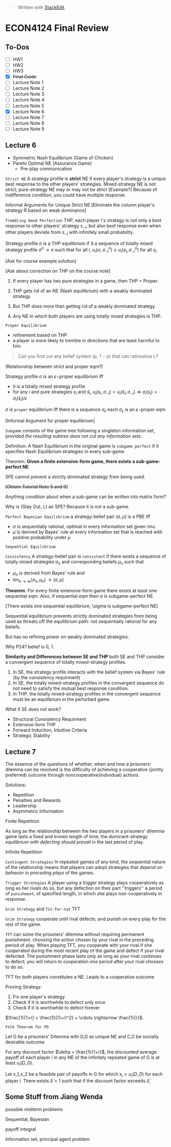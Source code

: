 


> Written with [StackEdit](https://stackedit.io/).
# ECON4124 Final Review
## To-Dos

 - [ ] HW1
 - [ ] HW2
 - [ ] HW3
 - [x] ~~Final Guide~~
 - [ ] Lecture Note 1
 - [ ] Lecture Note 2
 - [ ] Lecture Note 3
 - [ ] Lecture Note 4
 - [ ] Lecture Note 5
 - [x] Lecture Note 6
 - [ ] Lecture Note 7
 - [ ] Lecture Note 8
 - [ ] Lecture Note 9

## Lecture 6
- Symmetric Nash Equilibrium (Game of Chicken)
- Pareto Optimal NE (Assurance Game)
	- Pre-play communication

`Strict NE`
A strategy profile is **strict** NE if every player's strategy is a unique best response to the other players' strategies. 
Mixed-strategy NE is not strict; pure-strategy NE may or may not be strict
[Example?] Because of indifference condition, you could have multiple response.

Informal Arguments for Unique Strict NE [Eliminate the column player's strategy R based on weak dominance]

`Trembling Hand Perfection`
THP, each player i's strategy is not only a best response to other players' strategy $s_{-i}$, but also best response even when other players deviate from $s_{-i}$ with infinitely small probability. 

Strategy profile $\sigma$ is a THP equilibrium if $\exists$ a sequence of totally mixed strategy profile $\sigma^n \rightarrow \sigma$ such that for all $i$, $u_i(\sigma, \sigma_{-i}^n) \geq  u_i(s_i, \sigma^n_{-i})$ for all $s_i$.

[Ask for course example solution]

[Ask about correction on THP on the course note]

1. If every player has two pure strategies in a game, then THP = Proper.

2. THP gets rid of an NE (Nash equilibrium) with a weakly dominated strategy.

3. But THP does more than getting rid of a weakly dominated strategy.

4. Any NE in which both players are using totally mixed strategies is THP.

`Proper Equilibrium`
- refinement based on THP
- a player is more likely to tremble in directions that are least harmful to him.


> Can you ﬁnd out any belief system (p, 1 − p) that can rationalize L?

(Relationship between strict and proper eqm?)

Strategy profile $\sigma$ is an $\epsilon-$proper equilibrium iff 
- it is a totally mixed strategy profile
- for any $i$ and pure strategies $s_i$ and $\hat s_i$, 
$u_i(s_i,\sigma_{-i}) > u_i(\hat s_i, \sigma_{-i}) \Rightarrow \sigma_i(s_i) > \sigma_i(\hat s_i)/\epsilon$

$\sigma$ is `proper` equilibrium iff there is a sequence $\sigma_\epsilon$ each $\sigma_\epsilon$ is an $\epsilon-$proper eqm

[Informal Argument for proper equilibrium]

`Subgame` consists of the game tree following a singleton information set, provided *the resulting subtree does not cut any information sets*.

Definition: A Nash Equilibrium in the original game is `subgame perfect` if it specifies Nash Equilibrium strategies in every sub-game. 

Theorem: **Given a finite extensive-form game, there exists a sub-game-perfect NE**. 

SPE cannot prevent a strictly dominated strategy from being used. 

~~[Obtain Tutorial Note 5 and 9]~~

Anything condition about when a sub-game can be written into matrix form?

Why is (Stay Out, L) an SPE? Because it is not a sub-game.

`Perfect Bayesian Equilibrium`
a strategy-belief pair $(\sigma, \mu)$ is a PBE iff
- $\sigma$ is sequentially rational, optimal in every information set given \mu
- $\mu$ is derived by Bayes' rule at every information set that is reached with positive probability under $\mu$

`Sequential Equilibrium`

`Consistency` A strategy-belief pair is `consistent` if there exists a sequence of totally mixed strategies $\sigma_n$ and corresponding beliefs $\mu_n$ such that
- $\mu_n$ is derived from Bayes' rule and
- $\lim_{n\rightarrow \infty} (\sigma_n, \mu_n) \rightarrow (\sigma, \mu)$


**Theorem**. For every finite extensive-form game there exists at least one sequential eqm. Also, if sequential eqm then $\sigma$ is subgame-perfect NE.

[There exists one sequential equilibrium, \sigma is subgame-perfect NE]

Sequential equilibrium prevents strictly dominated strategies from being used as threats off the equilibrium path: not sequentially rational for any beliefs.

But has no refining power on weakly dominated strategies.

Why P24? belief is 0, 1.

**Similarity and Differences between SE and THP**
both SE and THP consider a convergent sequence of totally mixed-strategy profiles.

1. In SE, the strategy profile interacts with the belief system via Bayes' rule (by the consistency requirment)
2. In SE, the totally mixed-strategy profiles in the convergent sequence do not need to satisfy the mutual best response condition.
3. In THP, the totally mixed-strategy profiles in the convergent sequence must be an equilibrium in the perturbed game.

What if SE does not work?
- Structural Consistency Requirment
- Extensive-form THP
- Forward Induction, Intuitive Criteria
- Strategic Stability

## Lecture 7

The essence of the questions of whether, when and how a prisoners' dilemma can be resolved is the difficulty of achieving a cooperative (jointly preferred) outcome through noncooperative(individual) actions.

Solutions:
- Repetition
- Penalties and Rewards
- Leadership
- Asymmetric Information

Finite Repetition

As long as the relationship between the two players in a prisoners' dilemma game lasts a fixed and known length of time, the dominant-strategy *equilibrium with defecting should prevail* in the last period of play.

Infinite Repetition

`Contingent Strategies`
In repeated games of any kind, the sequential nature of the relationship means that players can adopt strategies that *depend on behavior in preceding plays* of the games.

`Trigger Strategies`
A player using a trigger strategy plays cooperatively as long as her rivals do so, but any defection on their part ''triggers'' a period of `punishment`, of specified length, in which she plays non-cooperatively in response.

`Grim Strategy` and `Tit-for-tat` TFT

`Grim Strategy` cooperate until rival defects; and punish on every play for the rest of the game.

`TFT` can solve the prisoners' dilemma without requiring permanent punishment.
choosing the action chosen by your rival in the preceding period of play. When playing TFT, you cooperate with your rival if she cooperated during the most recent play of the game and defect if your rival defected. The punishment phase lasts only as long as your rival continues to defect; you will return to cooperation one period after your rival chooses to do so.

TFT for both players constitutes a NE. Leads to a cooperative outcome

Proving Strategy:
1. Fix one player's strategy
2. Check if it is worthwhile to defect only once
3. Check if it is worthwhile to defect forever

$\frac{1}{1+r} + \frac{1}{(1+r)^2} + \cdots \rightarrow \frac{1}{r}$.

`Folk Theorem for PD`

Let G be a prisoners' Dilemma with D,D as unique NE and C,C be socially desirable outcome

For any discount factor $\delta = \frac{1}{1+r}$, the discounted average payoff of each player i in any NE of the infinitely repeated game of G is at least $u_i(D,D)$.

Let x_1,x_2 be a feasible pair of payoffs in G for which $x_i > u_i(D,D)$ for each player i. There exists $\bar\delta < 1$ such that if the discount factor exceeds $\bar\delta$,


## Some Stuff from Jiang Wenda

possible midterm problems

Sequential, Bayesian 

payoff integral

Information set, principal agent problem


<!--stackedit_data:
eyJoaXN0b3J5IjpbLTc5MDQwNzAyMyw5MTIzODMyNjUsLTIxMD
Q0MDgwNDgsMjg4NDIwMzE0LC00MjEzMTgyNzAsNzc3NDEyNDA3
LC0xODA3NDQ4NDI5LDEyMjM0Nzk4MDcsLTE4MDc0NDg0MjksMT
c4NjQwODUzLDE1ODQxNzk1MjMsLTE0ODE3MDUwMjIsLTQ4NjM0
OTAyOSwxNDczNDI0ODM1LC0xMDYzOTU3MjczLDEyNjI2ODQwND
csLTk3MDAwMDI4MSwxMjE3MjIzODU5LC0xODg5NjE2MTc1LDQ4
MzA4OTI0NF19
-->